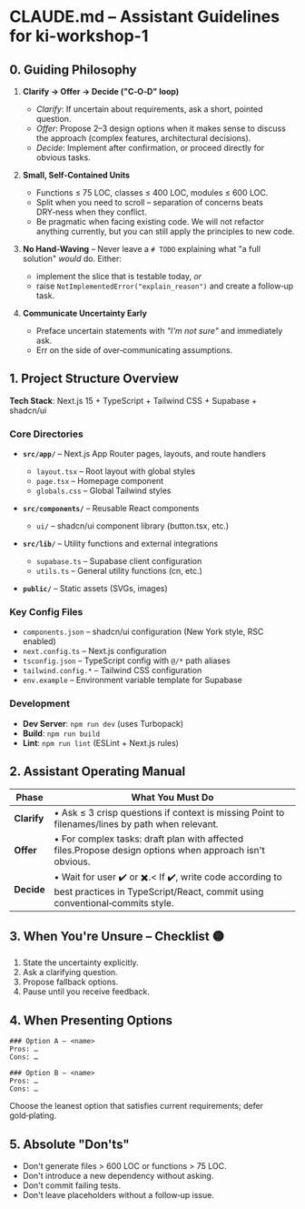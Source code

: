 # CLAUDE.md – Assistant Guidelines for ki-workshop-1

## 0. Guiding Philosophy

1. **Clarify → Offer → Decide ("C‑O‑D" loop)**

   - _Clarify_: If uncertain about requirements, ask a short, pointed question.
   - _Offer_: Propose 2–3 design options when it makes sense to discuss the approach (complex features, architectural decisions).
   - _Decide_: Implement after confirmation, or proceed directly for obvious tasks.

2. **Small, Self‑Contained Units**

   - Functions ≤ 75 LOC, classes ≤ 400 LOC, modules ≤ 600 LOC.
   - Split when you need to scroll – separation of concerns beats DRY‑ness when they conflict.
   - Be pragmatic when facing existing code. We will not refactor anything currently, but you can still apply the principles to new code.

3. **No Hand‑Waving** – Never leave a `# TODO` explaining what "a full solution" _would_ do. Either:

   - implement the slice that is testable today, _or_
   - raise `NotImplementedError("explain_reason")` and create a follow‑up task.

4. **Communicate Uncertainty Early**

   - Preface uncertain statements with _"I'm not sure"_ and immediately ask.
   - Err on the side of over‑communicating assumptions.

## 1. Project Structure Overview

**Tech Stack**: Next.js 15 + TypeScript + Tailwind CSS + Supabase + shadcn/ui

### Core Directories

- **`src/app/`** – Next.js App Router pages, layouts, and route handlers

  - `layout.tsx` – Root layout with global styles
  - `page.tsx` – Homepage component
  - `globals.css` – Global Tailwind styles

- **`src/components/`** – Reusable React components

  - `ui/` – shadcn/ui component library (button.tsx, etc.)

- **`src/lib/`** – Utility functions and external integrations

  - `supabase.ts` – Supabase client configuration
  - `utils.ts` – General utility functions (cn, etc.)

- **`public/`** – Static assets (SVGs, images)

### Key Config Files

- `components.json` – shadcn/ui configuration (New York style, RSC enabled)
- `next.config.ts` – Next.js configuration
- `tsconfig.json` – TypeScript config with `@/*` path aliases
- `tailwind.config.*` – Tailwind CSS configuration
- `env.example` – Environment variable template for Supabase

### Development

- **Dev Server**: `npm run dev` (uses Turbopack)
- **Build**: `npm run build`
- **Lint**: `npm run lint` (ESLint + Next.js rules)

## 2. Assistant Operating Manual

| Phase       | What You Must Do                                                                                                                       |
| ----------- | -------------------------------------------------------------------------------------------------------------------------------------- |
| **Clarify** | • Ask ≤ 3 crisp questions if context is missing Point to filenames/lines by path when relevant.                                        |
| **Offer**   | • For complex tasks: draft plan with affected files.Propose design options when approach isn't obvious.                                |
| **Decide**  | • Wait for user ✔️ or ✖️.< If ✔️, write code according to best practices in TypeScript/React, commit using conventional‑commits style. |

## 3. When You're Unsure – Checklist 🟡

1. State the uncertainty explicitly.
2. Ask a clarifying question.
3. Propose fallback options.
4. Pause until you receive feedback.

## 4. When Presenting Options

```
### Option A – <name>
Pros: …
Cons: …

### Option B – <name>
Pros: …
Cons: …
```

Choose the leanest option that satisfies current requirements; defer gold‑plating.

## 5. Absolute "Don'ts"

- Don't generate files > 600 LOC or functions > 75 LOC.
- Don't introduce a new dependency without asking.
- Don't commit failing tests.
- Don't leave placeholders without a follow‑up issue.


